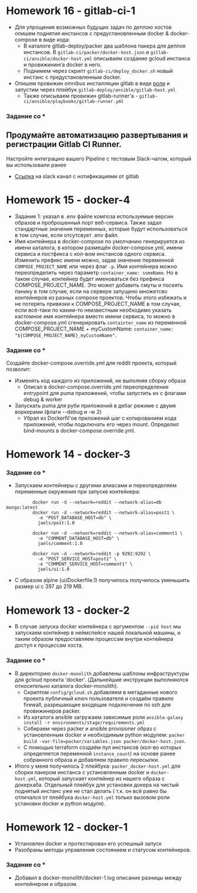  # Homework 16 - gitlab-ci-1
 - Для упрощения возможных будущих задач по деплою хостов опишем поднятия инстансов с предустановленным docker & docker-compose в виде кода:
   - В каталоге gitlab-deploy/packer два шаблона пакера для деплоя инстансов. В `gitlab-ci/packer/docker-host.json` и `gitlab-ci/ansible/docker-host.yml` описываем создание gcloud инстанса и провижининга docker в него.
   - Поднимем через скрипт `gitlab-ci/deploy_docker.sh` новый инстанс с предустановленным docker. 
 - Опишем провижин omnibus инсталляции gitlab в виде [роли](https://github.com/RenderQwerty/ansible-galaxy-gitlab) и запустим через плейбук `gitlab-deploy/ansible/gitlab-host.yml`
   - Также описываем провижин gitlab-runner'a - `gitlab-ci/ansible/playbooks/gitlab-runner.yml`
 ### Задание со *
Продумайте автоматизацию развертывания и регистрации Gitlab CI Runner.
  - 
Настройте интеграцию вашего Pipeline с тестовым Slack-чатом, который вы использовали ранее
  - [Ссылка](https://devops-team-otus.slack.com/messages/CB46XSULT) на slack канал с нотификациями от gitlab
 # Homework 15 - docker-4
 - Задание 1: указал в .env файле композа используемые версии образов и проброшенный порт веб-сервиса. Также задал стандартные значения переменных, которые будут использоваться в том случае, если отсутсвует .env файл. 
 - Имя контейнера в docker-compose по умолчанию генерируется из имени каталога, в котором размещён docker-compose.yml, имени сервиса и постфикса с кол-вом инстансов одного сервиса. Изменить префикс имени можно, задав значение переменной `COMPOSE_PROJECT_NAME` или через флаг `-p`. Имя контейнера можно переопределить через параметр `container_name: someName`. Но в таком случае, контейнер будет именоваться без префикса COMPOSE_PROJECT_NAME. Это может добавить смуты и посеять панику в том случае, если на сервере запущено множетсво контейнеров из разных compose проектов. Чтобы этого избежать и не потерять привязки к COMPOSE_PROJECT_NAME в том случае, если всё-таки по каким-то неизвестным необходимо указать кастомное имя контейнера вместо имени сервиса, то можно в docker-compose.yml сгенерировать `containter_name` из переменной COMPOSE_PROJECT_NAME + myCustomName: `container_name: "${COMPOSE_PROJECT_NAME}_myCustomName"`.
 ### Задание со *
 Создайте docker-compose.override.yml для reddit проекта, который позволит:
   - Изменять код каждого из приложений, не выполняя сборку образа
      - Описал в docker-compose.override.yml переопределение entrypoint для puma приложений, чтобы запустить их с флагами debug & worker
   - Запускать puma для руби приложений в дебаг режиме с двумя воркерами (флаги --debug и -w 2)
      - Убрал из Dockerfil'ов приложений шаг с копированием кода приложений, чтобы подключать его через mount. Определил bind-mounts в docker-compose.override.yml.

 # Homework 14 - docker-3
 ### Задание со * 
   -
      Запускаем контейнеры с другими алиасами и переопределяем переменные окружения при запуске контейнера:
```
          docker run -d --network=reddit --network-alias=db mongo:latest
          docker run -d --network=reddit --network-alias=post1 \
            -e "POST_DATABASE_HOST=db" \
            jaels/post:1.0

          docker run -d --network=reddit --network-alias=comment1 \
            -e "COMMENT_DATABASE_HOST=db" \
            jaels/comment:1.0

          docker run -d --network=reddit -p 9292:9292 \
            -e "POST_SERVICE_HOST=post1" \
            -e "COMMENT_SERVICE_HOST=comment1" \
            jaels/ui:1.0
```
  - С образом alpine (ui/Dockerfile.1) получилось получилось уменьшить размер ui c 397 до 219 MB.

 # Homework 13 - docker-2
 - В случае запуска docker контейнера с аргументом `--pid host` мы запускаем контейнер в неймспейсе нашей локальной машины, и таким образом предоставляем процессам внутри контейнера доступ к процессам хоста. 
  ### Задание со * 
 - В директорию `docker-monolith` добавлены шаблоны инфраструктуры для gcloud проекта 'docker'. (Дальнейшие инструкции выполняются относительно каталога docker-monolith).
   - Cкриптом `config/gcloud.sh` добавляем в метаданные нового проекта публичный ключ пользователя и создаём правило firewall, разрешающее входящие подключения по ssh для провижинеров packer.
   - Из каталога ansible загружаем зависимые роли `ansible-galaxy install -r environments/stage/requirements.yml`
   - Собираем через packer и ansible provisioner образ с установленным docker и необходимым python модулем: `packer build -var-file=packer/variables.json packer/docker-host.json`.
   - С помощью terraform создаём пул инстансов (кол-во которых определяется переменной `instance_count`) на основе ранее собранного образа и добавляем правило пересылки.
 - Итого у меня получилось 2 плейбука: `packer_docker-host.yml` для сборки пакером инстанса с установленным docker и `docker-host.yml`, который запускает контейнер из нашего образа с докерхаба. Отдельный плейбук для установки докера на чистый поднятый инстанс уже не стал делать ( т.к. он всё равно бы отличался от плейбука `docker-host.yml` только вызовом роли установки docker и python модуля).

 # Homework 12 - docker-1
 - Установлен docker и протестирован его успешный запуск
 - Разобраны методы управления состоянием и статусом контейнеров.
 ### Задание со *
 - Добавил в docker-monolith/docker-1.log описание разницы между контейнером и образом.
